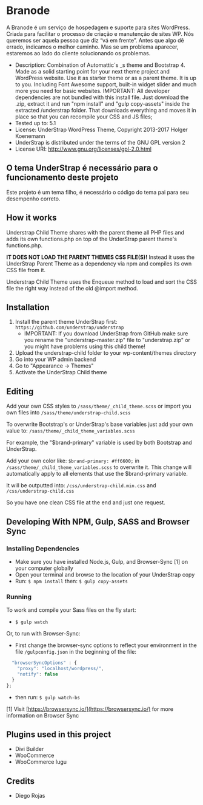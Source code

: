 # Branode

A Branode é um serviço de hospedagem e suporte para sites WordPress. Criada para facilitar o processo de criação e manutenção de sites WP. Nós queremos ser aquela pessoa que diz “vá em frente”. Antes que algo dê errado, indicamos o melhor caminho. Mas se um problema aparecer, estaremos ao lado do cliente solucionando os problemas.

* Description: Combination of Automattic´s _s theme and Bootstrap 4. Made as a solid starting point for your next theme project and WordPress website. Use it as starter theme or as a parent theme. It is up to you. Including Font Awesome support, built-in widget slider and much more you need for basic websites. IMPORTANT: All developer dependencies are not bundled with this install file. Just download the .zip, extract it and run "npm install" and "gulp copy-assets" inside the extracted /understrap folder. That downloads everything and moves it in place so that you can recompile your CSS and JS files;
* Tested up to: 5.1
* License: UnderStrap WordPress Theme, Copyright 2013-2017 Holger Koenemann
* UnderStrap is distributed under the terms of the GNU GPL version 2
* License URI: http://www.gnu.org/licenses/gpl-2.0.html

## O tema UnderStrap é necessário para o funcionamento deste projeto
Este projeto é um tema filho, é necessário o código do tema pai para seu desempenho correto.

## How it works
Understrap Child Theme shares with the parent theme all PHP files and adds its own functions.php on top of the UnderStrap parent theme's functions.php.

**IT DOES NOT LOAD THE PARENT THEMES CSS FILE(S)!** Instead it uses the UnderStrap Parent Theme as a dependency via npm and compiles its own CSS file from it.

Understrap Child Theme uses the Enqueue method to load and sort the CSS file the right way instead of the old @import method.

## Installation
1. Install the parent theme UnderStrap first: `https://github.com/understrap/understrap`
   - IMPORTANT: If you download UnderStrap from GitHub make sure you rename the "understrap-master.zip" file to "understrap.zip" or you might have problems using this child theme!
1. Upload the understrap-child folder to your wp-content/themes directory
1. Go into your WP admin backend 
1. Go to "Appearance -> Themes"
1. Activate the UnderStrap Child theme

## Editing
Add your own CSS styles to `/sass/theme/_child_theme.scss`
or import you own files into `/sass/theme/understrap-child.scss`

To overwrite Bootstrap's or UnderStrap's base variables just add your own value to:
`/sass/theme/_child_theme_variables.scss`

For example, the "$brand-primary" variable is used by both Bootstrap and UnderStrap.

Add your own color like: `$brand-primary: #ff6600;` in `/sass/theme/_child_theme_variables.scss` to overwrite it. This change will automatically apply to all elements that use the $brand-primary variable.

It will be outputted into:
`/css/understrap-child.min.css` and `/css/understrap-child.css`

So you have one clean CSS file at the end and just one request.

## Developing With NPM, Gulp, SASS and Browser Sync

### Installing Dependencies
- Make sure you have installed Node.js, Gulp, and Browser-Sync [1] on your computer globally
- Open your terminal and browse to the location of your UnderStrap copy
- Run: `$ npm install` then: `$ gulp copy-assets`

### Running
To work and compile your Sass files on the fly start:

- `$ gulp watch`

Or, to run with Browser-Sync:

- First change the browser-sync options to reflect your environment in the file `/gulpconfig.json` in the beginning of the file:
```javascript
  "browserSyncOptions" : {
    "proxy": "localhost/wordpress/",
    "notify": false
  }
};
```
- then run: `$ gulp watch-bs`

[1] Visit [https://browsersync.io/](https://browsersync.io/) for more information on Browser Sync

## Plugins used in this project
* Divi Builder
* WooCommerce
* WooCommerce Iugu

## Credits
* Diego Rojas